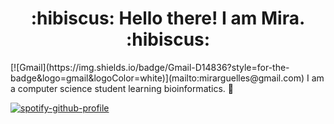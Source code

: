 <h1 align="center">
    :hibiscus: Hello there! I am Mira. :hibiscus:
</h1>
[![Gmail](https://img.shields.io/badge/Gmail-D14836?style=for-the-badge&logo=gmail&logoColor=white)](mailto:mirarguelles@gmail.com)
I am a computer science student learning bioinformatics. 🧬  

[![spotify-github-profile](https://spotify-github-profile.vercel.app/api/view?uid=mirarguelles&cover_image=true&theme=novatorem&show_offline=false&background_color=121212&bar_color=53b14f&bar_color_cover=false)](https://spotify-github-profile.vercel.app/api/view?uid=mirarguelles&redirect=true)

